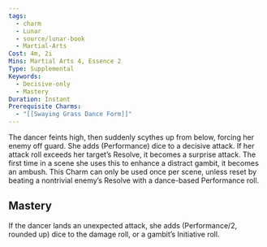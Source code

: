 ```yaml
---
tags:
  - charm
  - Lunar
  - source/lunar-book
  - Martial-Arts
Cost: 4m, 2i
Mins: Martial Arts 4, Essence 2
Type: Supplemental
Keywords:
  - Decisive-only
  - Mastery
Duration: Instant
Prerequisite Charms:
  - "[[Swaying Grass Dance Form]]"
---
```

The dancer feints high, then suddenly scythes up from below, forcing her enemy off guard. She adds (Performance) dice to a decisive attack. If her attack roll exceeds her target’s Resolve, it becomes a surprise attack. The first time in a scene she uses this to enhance a distract gambit, it becomes an ambush. This Charm can only be used once per scene, unless reset by beating a nontrivial enemy’s Resolve with a dance-based Performance roll. 
## Mastery

If the dancer lands an unexpected attack, she adds (Performance/2, rounded up) dice to the damage roll, or a gambit’s Initiative roll.